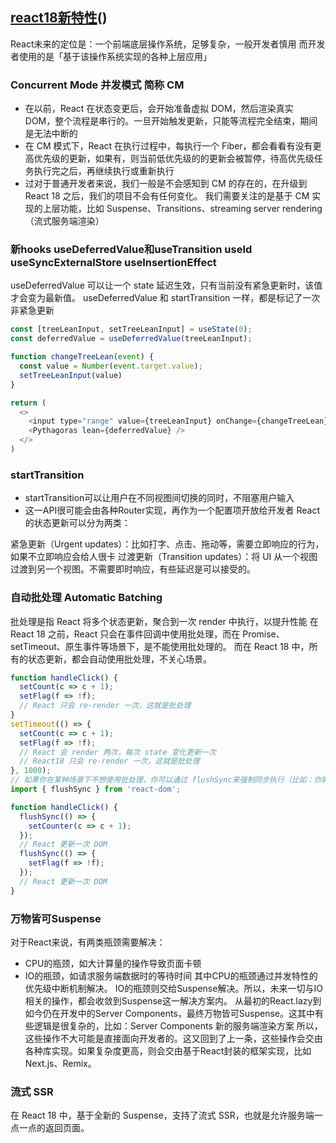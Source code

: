 ## [react18新特性](https://zhuanlan.zhihu.com/p/500072933)()
React未来的定位是：一个前端底层操作系统，足够复杂，一般开发者慎用
而开发者使用的是「基于该操作系统实现的各种上层应用」
### Concurrent Mode 并发模式 简称 CM
 - 在以前，React 在状态变更后，会开始准备虚拟 DOM，然后渲染真实 DOM，整个流程是串行的。一旦开始触发更新，只能等流程完全结束，期间是无法中断的
 - 在 CM 模式下，React 在执行过程中，每执行一个 Fiber，都会看看有没有更高优先级的更新，如果有，则当前低优先级的的更新会被暂停，待高优先级任务执行完之后，再继续执行或重新执行
 - 过对于普通开发者来说，我们一般是不会感知到 CM 的存在的，在升级到 React 18 之后，我们的项目不会有任何变化。
   我们需要关注的是基于 CM 实现的上层功能，比如 Suspense、Transitions、streaming server rendering（流式服务端渲染）
### 新hooks useDeferredValue和useTransition useId useSyncExternalStore useInsertionEffect
useDeferredValue 可以让一个 state 延迟生效，只有当前没有紧急更新时，该值才会变为最新值。
useDeferredValue 和 startTransition 一样，都是标记了一次非紧急更新
```js
const [treeLeanInput, setTreeLeanInput] = useState(0);
const deferredValue = useDeferredValue(treeLeanInput);

function changeTreeLean(event) {
  const value = Number(event.target.value);
  setTreeLeanInput(value)
}

return (
  <>
    <input type="range" value={treeLeanInput} onChange={changeTreeLean} />
    <Pythagoras lean={deferredValue} />
  </>
)
```
### startTransition
  - startTransition可以让用户在不同视图间切换的同时，不阻塞用户输入
  - 这一API很可能会由各种Router实现，再作为一个配置项开放给开发者
React 的状态更新可以分为两类：

紧急更新（Urgent updates）：比如打字、点击、拖动等，需要立即响应的行为，如果不立即响应会给人很卡
过渡更新（Transition updates）：将 UI 从一个视图过渡到另一个视图。不需要即时响应，有些延迟是可以接受的。
### 自动批处理 Automatic Batching
批处理是指 React 将多个状态更新，聚合到一次 render 中执行，以提升性能
在 React 18 之前，React 只会在事件回调中使用批处理，而在 Promise、setTimeout、原生事件等场景下，是不能使用批处理的。
而在 React 18 中，所有的状态更新，都会自动使用批处理，不关心场景。
```js
function handleClick() {
  setCount(c => c + 1);
  setFlag(f => !f);
  // React 只会 re-render 一次，这就是批处理
}
setTimeout(() => {
  setCount(c => c + 1);
  setFlag(f => !f);
  // React 会 render 两次，每次 state 变化更新一次
  // React18 只会 re-render 一次，这就是批处理
}, 1000);
// 如果你在某种场景下不想使用批处理，你可以通过 flushSync来强制同步执行（比如：你需要在状态更新后，立刻读取新 DOM 上的数据等。
import { flushSync } from 'react-dom';

function handleClick() {
  flushSync(() => {
    setCounter(c => c + 1);
  });
  // React 更新一次 DOM
  flushSync(() => {
    setFlag(f => !f);
  });
  // React 更新一次 DOM
}
```

### 万物皆可Suspense
对于React来说，有两类瓶颈需要解决：
- CPU的瓶颈，如大计算量的操作导致页面卡顿 
- IO的瓶颈，如请求服务端数据时的等待时间 
其中CPU的瓶颈通过并发特性的优先级中断机制解决。
IO的瓶颈则交给Suspense解决。所以，未来一切与IO相关的操作，都会收敛到Suspense这一解决方案内。
从最初的React.lazy到如今仍在开发中的Server Components，最终万物皆可Suspense。这其中有些逻辑是很复杂的，比如：Server Components 新的服务端渲染方案 所以，这些操作不大可能是直接面向开发者的。这又回到了上一条，这些操作会交由各种库实现。如果复杂度更高，则会交由基于React封装的框架实现，比如Next.js、Remix。
### 流式 SSR
在 React 18 中，基于全新的 Suspense，支持了流式 SSR，也就是允许服务端一点一点的返回页面。


